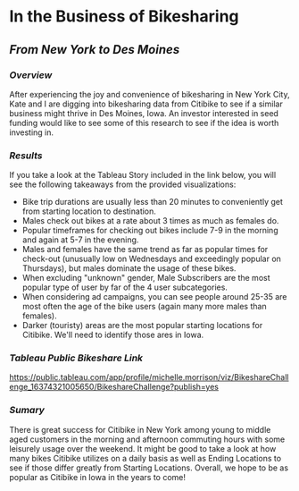 # In the Business of Bikesharing
## *From New York to Des Moines*

### *Overview*
After experiencing the joy and convenience of bikesharing in New York City, Kate and I are digging into bikesharing data from Citibike to see if a similar business might thrive in Des Moines, Iowa. An investor interested in seed funding would like to see some of this research to see if the idea is worth investing in.

### *Results*
If you take a look at the Tableau Story included in the link below, you will see the following takeaways from the provided visualizations:
* Bike trip durations are usually less than 20 minutes to conveniently get from starting location to destination.
* Males check out bikes at a rate about 3 times as much as females do.
* Popular timeframes for checking out bikes include 7-9 in the morning and again at 5-7 in the evening.
* Males and females have the same trend as far as popular times for check-out (unusually low on Wednesdays and exceedingly popular on Thursdays), but males dominate the usage of these bikes.
* When excluding "unknown" gender, Male Subscribers are the most popular type of user by far of the 4 user subcategories.
* When considering ad campaigns, you can see people around 25-35 are most often the age of the bike users (again many more males than females).
* Darker (touristy) areas are the most popular starting locations for Citibike. We'll need to identify those ares in Iowa.

### *Tableau Public Bikeshare Link*
https://public.tableau.com/app/profile/michelle.morrison/viz/BikeshareChallenge_16374321005650/BikeshareChallenge?publish=yes

### *Sumary*
There is great success for Citibike in New York among young to middle aged customers in the morning and afternoon commuting hours with some leisurely usage over the weekend. It might be good to take a look at how many bikes Citibike utilizes on a daily basis as well as Ending Locations to see if those differ greatly from Starting Locations. Overall, we hope to be as popular as Citibike in Iowa in the years to come!
